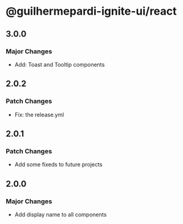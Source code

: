 # @guilhermepardi-ignite-ui/react

## 3.0.0

### Major Changes

- Add: Toast and Tooltip components

## 2.0.2

### Patch Changes

- Fix: the release.yml

## 2.0.1

### Patch Changes

- Add some fixeds to future projects

## 2.0.0

### Major Changes

- Add display name to all components
